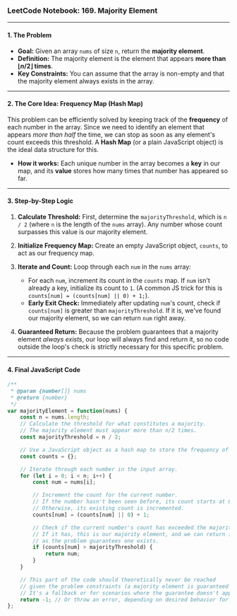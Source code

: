 ### LeetCode Notebook: 169. Majority Element

---

#### **1. The Problem**

* **Goal:** Given an array `nums` of size `n`, return the **majority element**.
* **Definition:** The majority element is the element that appears **more than $\lfloor n / 2 \rfloor$ times**.
* **Key Constraints:** You can assume that the array is non-empty and that the majority element always exists in the array.

---

#### **2. The Core Idea: Frequency Map (Hash Map)**

This problem can be efficiently solved by keeping track of the **frequency** of each number in the array. Since we need to identify an element that appears *more than half* the time, we can stop as soon as any element's count exceeds this threshold. A **Hash Map** (or a plain JavaScript object) is the ideal data structure for this.

* **How it works:** Each unique number in the array becomes a **key** in our map, and its **value** stores how many times that number has appeared so far.

---

#### **3. Step-by-Step Logic**

1.  **Calculate Threshold:** First, determine the `majorityThreshold`, which is `n / 2` (where `n` is the length of the `nums` array). Any number whose count surpasses this value is our majority element.

2.  **Initialize Frequency Map:** Create an empty JavaScript object, `counts`, to act as our frequency map.

3.  **Iterate and Count:** Loop through each `num` in the `nums` array:
    * For each `num`, increment its count in the `counts` map. If `num` isn't already a key, initialize its count to `1`. (A common JS trick for this is `counts[num] = (counts[num] || 0) + 1;`).
    * **Early Exit Check:** Immediately after updating `num`'s count, check if `counts[num]` is greater than `majorityThreshold`. If it is, we've found our majority element, so we can return `num` right away.

4.  **Guaranteed Return:** Because the problem guarantees that a majority element *always exists*, our loop will always find and return it, so no code outside the loop's check is strictly necessary for this specific problem.

---

#### **4. Final JavaScript Code**

```javascript
/**
 * @param {number[]} nums
 * @return {number}
 */
var majorityElement = function(nums) {
    const n = nums.length;
    // Calculate the threshold for what constitutes a majority.
    // The majority element must appear more than n/2 times.
    const majorityThreshold = n / 2;

    // Use a JavaScript object as a hash map to store the frequency of each number.
    const counts = {};

    // Iterate through each number in the input array.
    for (let i = 0; i < n; i++) {
        const num = nums[i];

        // Increment the count for the current number.
        // If the number hasn't been seen before, its count starts at 0, then becomes 1.
        // Otherwise, its existing count is incremented.
        counts[num] = (counts[num] || 0) + 1;

        // Check if the current number's count has exceeded the majority threshold.
        // If it has, this is our majority element, and we can return it immediately
        // as the problem guarantees one exists.
        if (counts[num] > majorityThreshold) {
            return num;
        }
    }

    // This part of the code should theoretically never be reached
    // given the problem constraints (a majority element is guaranteed to exist).
    // It's a fallback or for scenarios where the guarantee doesn't apply.
    return -1; // Or throw an error, depending on desired behavior for invalid inputs.
};
